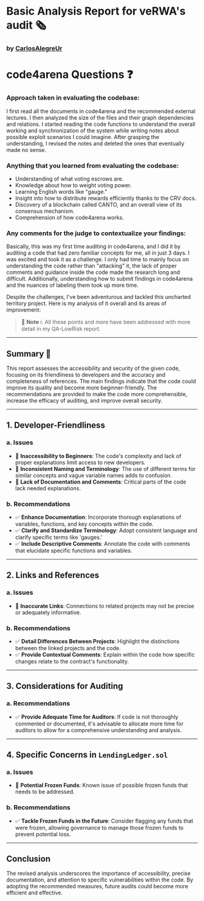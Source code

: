 # Basic Analysis Report for veRWA's audit 🗞️ 
###  by [CarlosAlegreUr](https://github.com/CarlosAlegreUr)

# code4arena Questions ❓

### Approach taken in evaluating the codebase:
I first read all the documents in code4arena and the recommended external lectures. I then analyzed the size of the files and their graph dependencies and relations. I started reading the code functions to understand the overall working and synchronization of the system while writing notes about possible exploit scenarios I could imagine. After grasping the understanding, I revised the notes and deleted the ones that eventually made no sense.

### Anything that you learned from evaluating the codebase:
- Understanding of what voting escrows are.
- Knowledge about how to weight voting power.
- Learning English words like "gauge."
- Insight into how to distribute rewards efficiently thanks to the CRV docs.
- Discovery of a blockchain called CANTO, and an overall view of its consensus mechanism.
- Comprehension of how code4arena works.

### Any comments for the judge to contextualize your findings:
Basically, this was my first time auditing in code4arena, and I did it by auditing a code that had zero familiar concepts for me, all in just 3 days. I was excited and took it as a challenge. I only had time to mainly focus on understanding the code rather than "attacking" it, the lack of proper comments and guidance inside the code made the research long and difficult. Additionally, understanding how to submit findings in code4arena and the nuances of labeling them took up more time.

Despite the challenges, I've been adventurous and tackled this uncharted territory project. Here is my analysis of it overall and its areas of improvement:

> 📘 **Note** ℹ️: All these points and more have been addressed with more detail in my QA-LowRisk report.

---

## Summary 📌

This report assesses the accessibility and security of the given code, focusing on its friendliness to developers and the accuracy and completeness of references. The main findings indicate that the code could improve its quality and become more beginner-friendly. The recommendations are provided to make the code more comprehensible, increase the efficacy of auditing, and improve overall security.

---

## 1. Developer-Friendliness

### a. Issues
- 🚫 **Inaccessibility to Beginners**: The code's complexity and lack of proper explanations limit access to new developers.
- 🚫 **Inconsistent Naming and Terminology**: The use of different terms for similar concepts and vague variable names adds to confusion.
- 🚫 **Lack of Documentation and Comments**: Critical parts of the code lack needed explanations.

### b. Recommendations
- ✅ **Enhance Documentation**: Incorporate thorough explanations of variables, functions, and key concepts within the code.
- ✅ **Clarify and Standardize Terminology**: Adopt consistent language and clarify specific terms like 'gauges.'
- ✅ **Include Descriptive Comments**: Annotate the code with comments that elucidate specific functions and variables.

---

## 2. Links and References

### a. Issues
- 🚫 **Inaccurate Links**: Connections to related projects may not be precise or adequately informative.

### b. Recommendations
- ✅ **Detail Differences Between Projects**: Highlight the distinctions between the linked projects and the code.
- ✅ **Provide Contextual Comments**: Explain within the code how specific changes relate to the contract's functionality.

---

## 3. Considerations for Auditing

### a. Recommendations
- ✅ **Provide Adequate Time for Auditors**: If code is not thoroughly commented or documented, it's advisable to allocate more time for auditors to allow for a comprehensive understanding and analysis.

---

## 4. Specific Concerns in `LendingLedger.sol`

### a. Issues
- 🚫 **Potential Frozen Funds**: Known issue of possible frozen funds that needs to be addressed.

### b. Recommendations
- ✅ **Tackle Frozen Funds in the Future**: Consider flagging any funds that were frozen, allowing governance to manage those frozen funds to prevent potential loss.

---

## Conclusion

The revised analysis underscores the importance of accessibility, precise documentation, and attention to specific vulnerabilities within the code. By adopting the recommended measures, future audits could become more efficient and effective.

